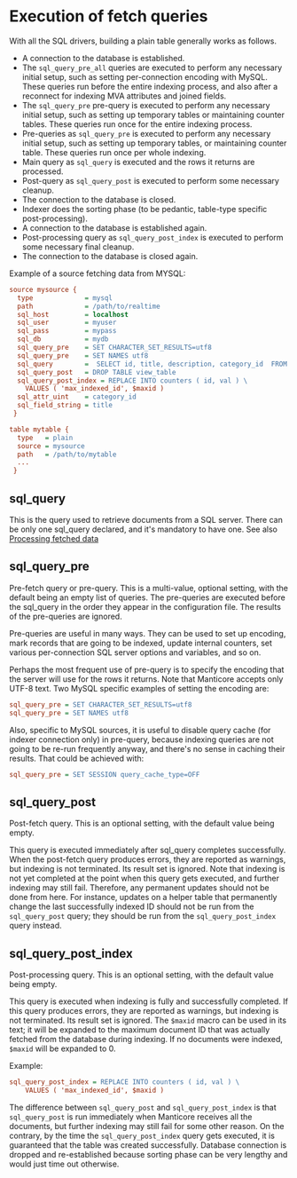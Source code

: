 # Execution of fetch queries

With all the SQL drivers, building a plain table generally works as follows.

* A connection to the database is established.
* The `sql_query_pre_all` queries are executed to perform any necessary initial setup, such as setting per-connection encoding with MySQL. These queries run before the entire indexing process, and also after a reconnect for indexing MVA attributes and joined fields.
* The `sql_query_pre` pre-query is executed to perform any necessary initial setup, such as setting up temporary tables or maintaining counter tables. These queries run once for the entire indexing process.
* Pre-queries as `sql_query_pre` is executed to perform any necessary initial setup, such as setting up temporary
  tables, or maintaining counter table. These queries run once per whole indexing.
* Main query as `sql_query` is executed and the rows it returns are processed.
* Post-query as `sql_query_post` is executed to perform some necessary cleanup.
* The connection to the database is closed.
* Indexer does the sorting phase (to be pedantic, table-type specific post-processing).
* A connection to the database is established again.
* Post-processing query as `sql_query_post_index` is executed to perform some necessary final cleanup.
* The connection to the database is closed again.

Example of a source fetching data from MYSQL:

```ini
source mysource {
  type             = mysql
  path             = /path/to/realtime
  sql_host         = localhost
  sql_user         = myuser
  sql_pass         = mypass
  sql_db           = mydb
  sql_query_pre    = SET CHARACTER_SET_RESULTS=utf8
  sql_query_pre    = SET NAMES utf8
  sql_query        =  SELECT id, title, description, category_id  FROM mytable
  sql_query_post   = DROP TABLE view_table
  sql_query_post_index = REPLACE INTO counters ( id, val ) \
    VALUES ( 'max_indexed_id', $maxid )
  sql_attr_uint    = category_id
  sql_field_string = title
 }

table mytable {
  type   = plain
  source = mysource
  path   = /path/to/mytable
  ...
 }
```

## sql_query

This is the query used to retrieve documents from a SQL server. There can be only one sql_query declared, and it's mandatory to have one. See also [Processing fetched data](../../../Data_creation_and_modification/Adding_data_from_external_storages/Fetching_from_databases/Processing_fetched_data.md#Processing-fetched-data)

## sql_query_pre

Pre-fetch query or pre-query. This is a multi-value, optional setting, with the default being an empty list of queries. The pre-queries are executed before the sql_query in the order they appear in the configuration file. The results of the pre-queries are ignored.

Pre-queries are useful in many ways. They can be used to set up encoding, mark records that are going to be indexed, update internal counters, set various per-connection SQL server options and variables, and so on.

Perhaps the most frequent use of pre-query is to specify the encoding that the server will use for the rows it returns. Note that Manticore accepts only UTF-8 text. Two MySQL specific examples of setting the encoding are:

```ini
sql_query_pre = SET CHARACTER_SET_RESULTS=utf8
sql_query_pre = SET NAMES utf8
```

Also, specific to MySQL sources, it is useful to disable query cache (for indexer connection only) in pre-query, because indexing queries are not going to be re-run frequently anyway, and there's no sense in caching their results.
That could be achieved with:

```ini
sql_query_pre = SET SESSION query_cache_type=OFF
```

## sql_query_post

Post-fetch query. This is an optional setting, with the default value being empty.

This query is executed immediately after sql_query completes successfully. When the post-fetch query produces errors, they are reported as warnings, but indexing is not terminated. Its result set is ignored. Note that indexing is not yet completed at the point when this query gets executed, and further indexing may still fail. Therefore, any permanent updates should not be done from here. For instance, updates on a helper table that permanently change the last successfully indexed ID should not be run from the `sql_query_post` query; they should be run from the `sql_query_post_index` query instead.

## sql_query_post_index

Post-processing query. This is an optional setting, with the default value being empty.

This query is executed when indexing is fully and successfully completed. If this query produces errors, they are reported as warnings, but indexing is not terminated. Its result set is ignored. The `$maxid` macro can be used in its text; it will be expanded to the maximum document ID that was actually fetched from the database during indexing. If no documents were indexed, `$maxid` will be expanded to 0.

Example:
```ini
sql_query_post_index = REPLACE INTO counters ( id, val ) \
    VALUES ( 'max_indexed_id', $maxid )
```

The difference between `sql_query_post` and `sql_query_post_index` is that `sql_query_post` is run immediately when Manticore receives all the documents, but further indexing may still fail for some other reason. On the contrary, by the time the `sql_query_post_index` query gets executed, it is guaranteed that the table was created successfully. Database connection is dropped and re-established because sorting phase can be very lengthy and would just time out otherwise.

<!-- proofread -->
